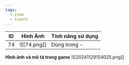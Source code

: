 ```yaml
---
tags:
  - item
  - tiennt
---
```


| ID  | Hình Ảnh    | Tính năng sử dụng |
| --- | ----------- | ----------------- |
| 74  | ![[74.png]] | Dùng trong -      |
**Hình ảnh và mô tả trong game**
![[20241129154025.png]]